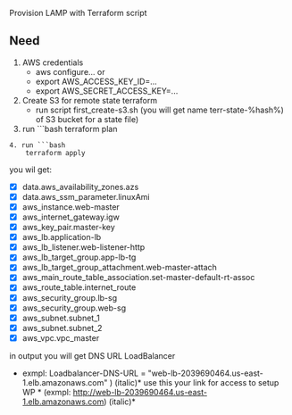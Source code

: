 Provision LAMP with Terraform script

## Need
 1. AWS credentials
    - aws configure... or
    - export AWS_ACCESS_KEY_ID=...
    - export AWS_SECRET_ACCESS_KEY=...
 2. Create S3 for remote state terraform
    - run script first_create-s3.sh (you will get name terr-state-%hash%) of S3 bucket for a state file)
 3. run ```bash 
     terraform plan 
 ```
 4. run ```bash 
     terraform apply
 ```
 you wil get:
- [X]  data.aws_availability_zones.azs
- [X]  data.aws_ssm_parameter.linuxAmi
- [X]  aws_instance.web-master
- [X]  aws_internet_gateway.igw
- [X]  aws_key_pair.master-key
- [X]  aws_lb.application-lb
- [X]  aws_lb_listener.web-listener-http
- [X]  aws_lb_target_group.app-lb-tg
- [X]  aws_lb_target_group_attachment.web-master-attach
- [X]  aws_main_route_table_association.set-master-default-rt-assoc
- [X]  aws_route_table.internet_route
- [X]  aws_security_group.lb-sg
- [X]  aws_security_group.web-sg
- [X]  aws_subnet.subnet_1
- [X]  aws_subnet.subnet_2
- [X]  aws_vpc.vpc_master

in output you will get DNS URL LoadBalancer    
* exmpl: Loadbalancer-DNS-URL = "web-lb-2039690464.us-east-1.elb.amazonaws.com" )    (italic)*
use this your link for access to setup WP * (exmpl:  http://web-lb-2039690464.us-east-1.elb.amazonaws.com) (italic)*


